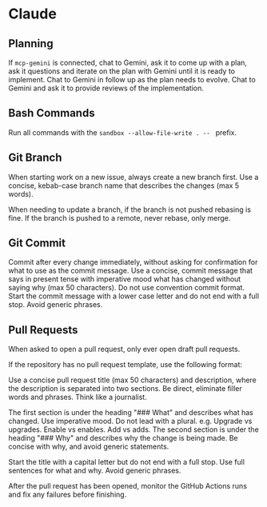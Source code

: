 # Claude

## Planning

If `mcp-gemini` is connected, chat to Gemini, ask it to come up with a plan, ask it questions and iterate on the plan with Gemini until it is ready to implement. Chat to Gemini in follow up as the plan needs to evolve. Chat to Gemini and ask it to provide reviews of the implementation. 

## Bash Commands

Run all commands with the `sandbox --allow-file-write . -- ` prefix.

## Git Branch

When starting work on a new issue, always create a new branch first. Use a concise, kebab-case branch name that describes the changes (max 5 words).

When needing to update a branch, if the branch is not pushed rebasing is fine. If the branch is pushed to a remote, never rebase, only merge.

## Git Commit

Commit after every change immediately, without asking for confirmation for what to use as the commit message. Use a concise, commit message that says in present tense with imperative mood what has changed without saying why (max 50 characters). Do not use convention commit format. Start the commit message with a lower case letter and do not end with a full stop. Avoid generic phrases.

## Pull Requests

When asked to open a pull request, only ever open draft pull requests.

If the repository has no pull request template, use the following format:

Use a concise pull request title (max 50 characters) and description, where the description is separated into two sections. Be direct, eliminate filler words and phrases. Think like a journalist.

The first section is under the heading "### What" and describes what has changed. Use imperative mood. Do not lead with a plural. e.g. Upgrade vs upgrades. Enable vs enables. Add vs adds. The second section is under the heading "### Why" and describes why the change is being made. Be concise with why, and avoid generic statements.

Start the title with a capital letter but do not end with a full stop. Use full sentences for what and why. Avoid generic phrases.

After the pull request has been opened, monitor the GitHub Actions runs and fix any failures before finishing.
